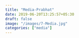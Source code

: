 ```yaml
---
title: "Media-Prabhat"
date: 2019-06-20T13:25:57+05:30
draft: false
image: "/images/7-Media.jpg"
categories: ["media"]
---
```


